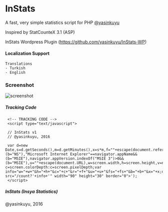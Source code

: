 # InStats 
A fast, very simple statistics script for PHP [@yasinkuyu](https://twitter.com/yasinkuyu)
 
Inspired by StatCounteX 3.1 (ASP)

InStats Wordpress Plugin (https://github.com/yasinkuyu/InStats-WP)

#### Localization Support 
    Translations
    - Turkish
    - English

### Screenshot
 
![screenshot](https://cloud.githubusercontent.com/assets/204635/14124634/38a167fe-f60f-11e5-92c5-872c613a0903.png)

##### Tracking Code

     <!-- TRACKING CODE -->
     <script type="text/javascript">
     
     // InStats v1
     // @yasinkuyu, 2016
     
     var d=new Date,s=d.getSeconds(),m=d.getMinutes(),x=s*m,f=""+escape(document.referrer),j=navigator.javaEnabled();"Netscape"==navigator.appName&&(b="NS"),"Microsoft Internet Explorer"==navigator.appName&&(b="MSIE"),navigator.appVersion.indexOf("MSIE 3")>0&&(b="MSIE"),u=""+escape(document.URL),w=screen.width,h=screen.height,v=navigator.appName,fs=window.screen.fontSmoothingEnabled,"Netscape"!=v?c=screen.colorDepth:c=screen.pixelDepth;var info="w="+w+"&h="+h+"&c="+c+"&r="+f+"&u="+u+"&fs="+fs+"&b="+b+"&x="+x;document.write('<img src="/count?'+info+'" width="90" height="30" border="0">');
     </script>


##### InStats (Insya Statistics)

@yasinkuyu, 2016
